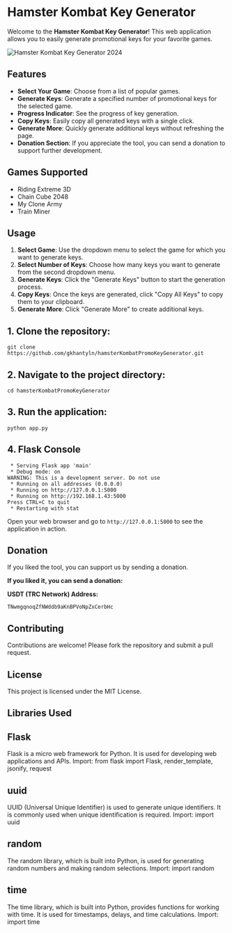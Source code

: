 # Hamster Kombat Key Generator

Welcome to the **Hamster Kombat Key Generator**! This web application allows you to easily generate promotional keys for your favorite games.

![Hamster Kombat Key Generator 2024](https://github.com/gkhantyln/hamsterKombatPromoKeyGenerator/blob/main/hamster.png)


## Features

- **Select Your Game**: Choose from a list of popular games.
- **Generate Keys**: Generate a specified number of promotional keys for the selected game.
- **Progress Indicator**: See the progress of key generation.
- **Copy Keys**: Easily copy all generated keys with a single click.
- **Generate More**: Quickly generate additional keys without refreshing the page.
- **Donation Section**: If you appreciate the tool, you can send a donation to support further development.

## Games Supported

- Riding Extreme 3D
- Chain Cube 2048
- My Clone Army
- Train Miner

## Usage

1. **Select Game**: Use the dropdown menu to select the game for which you want to generate keys.
2. **Select Number of Keys**: Choose how many keys you want to generate from the second dropdown menu.
3. **Generate Keys**: Click the "Generate Keys" button to start the generation process.
4. **Copy Keys**: Once the keys are generated, click "Copy All Keys" to copy them to your clipboard.
5. **Generate More**: Click "Generate More" to create additional keys.

## 1. Clone the repository:
```plaintext
git clone https://github.com/gkhantyln/hamsterKombatPromoKeyGenerator.git
```

## 2. Navigate to the project directory:
```plaintext
cd hamsterKombatPromoKeyGenerator
```

## 3. Run the application:
```plaintext
python app.py
```

## 4. Flask Console
```plaintext
 * Serving Flask app 'main'
 * Debug mode: on
WARNING: This is a development server. Do not use
 * Running on all addresses (0.0.0.0)
 * Running on http://127.0.0.1:5000
 * Running on http://192.168.1.43:5000
Press CTRL+C to quit
 * Restarting with stat
```

Open your web browser and go to ```http://127.0.0.1:5000``` to see the application in action.

## Donation

If you liked the tool, you can support us by sending a donation. 

**If you liked it, you can send a donation:**

**USDT (TRC Network) Address:**

```plaintext
TNwmgqnoqZfNWddb9aKnBPVoNpZxCerbHc
```

## Contributing
Contributions are welcome! Please fork the repository and submit a pull request.

## License
This project is licensed under the MIT License.

## Libraries Used
## Flask
Flask is a micro web framework for Python. It is used for developing web applications and APIs.
Import: from flask import Flask, render_template, jsonify, request
## uuid
 UUID (Universal Unique Identifier) is used to generate unique identifiers. It is commonly used when unique identification is required.
Import: import uuid
## random
The random library, which is built into Python, is used for generating random numbers and making random selections.
Import: import random
## time
The time library, which is built into Python, provides functions for working with time. It is used for timestamps, delays, and time calculations.
Import: import time
